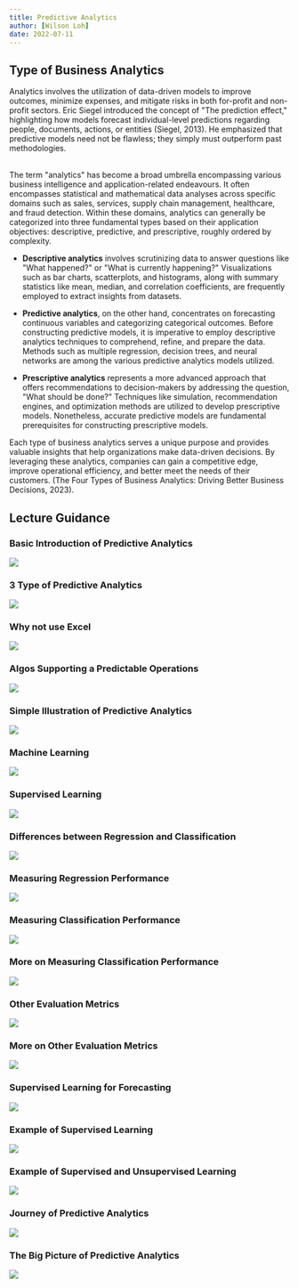 ```yaml
---
title: Predictive Analytics
author: [Wilson Loh]
date: 2022-07-11
---
```


## Type of Business Analytics

Analytics involves the utilization of data-driven models to improve outcomes, minimize expenses, and mitigate risks in both for-profit and non-profit sectors. Eric Siegel introduced the concept of "The prediction effect," highlighting how models forecast individual-level predictions regarding people, documents, actions, or entities (Siegel, 2013). He emphasized that predictive models need not be flawless; they simply must outperform past methodologies.

<br>
The term "analytics" has become a broad umbrella encompassing various business intelligence and application-related endeavours. It often encompasses statistical and mathematical data analyses across specific domains such as sales, services, supply chain management, healthcare, and fraud detection. Within these domains, analytics can generally be categorized into three fundamental types based on their application objectives: descriptive, predictive, and prescriptive, roughly ordered by complexity.

- **Descriptive analytics** involves scrutinizing data to answer questions like "What happened?" or "What is currently happening?" Visualizations such as bar charts, scatterplots, and histograms, along with summary statistics like mean, median, and correlation coefficients, are frequently employed to extract insights from datasets.

- **Predictive analytics**, on the other hand, concentrates on forecasting continuous variables and categorizing categorical outcomes. Before constructing predictive models, it is imperative to employ descriptive analytics techniques to comprehend, refine, and prepare the data. Methods such as multiple regression, decision trees, and neural networks are among the various predictive analytics models utilized.

- **Prescriptive analytics** represents a more advanced approach that offers recommendations to decision-makers by addressing the question, "What should be done?" Techniques like simulation, recommendation engines, and optimization methods are utilized to develop prescriptive models. Nonetheless, accurate predictive models are fundamental prerequisites for constructing prescriptive models.

Each type of business analytics serves a unique purpose and provides valuable insights that help organizations make data-driven decisions. By leveraging these analytics, companies can gain a competitive edge, improve operational efficiency, and better meet the needs of their customers.   (The Four Types of Business Analytics: Driving Better Business Decisions, 2023).

## Lecture Guidance

### Basic Introduction of Predictive Analytics
![](./2024-07-12-23-08-33.png)

### 3 Type of Predictive Analytics
![](./2024-07-12-23-08-44.png)

### Why not use Excel
![](./2024-07-12-23-13-19.png)

### Algos Supporting a Predictable Operations
![](./2024-07-12-23-14-19.png)

### Simple Illustration of Predictive Analytics
![](./2024-07-12-23-16-20.png)

### Machine Learning
![](./2024-07-12-23-16-55.png)

### Supervised Learning
![](./2024-07-12-23-17-24.png)

### Differences between Regression and Classification
![](./2024-07-12-23-18-53.png)

### Measuring Regression Performance
![](./2024-07-12-23-19-42.png)

### Measuring Classification Performance
![](./2024-07-12-23-20-36.png)

### More on Measuring Classification Performance
![](./2024-07-12-23-21-06.png)

### Other Evaluation Metrics
![](./2024-07-12-23-22-12.png)

### More on Other Evaluation Metrics
![](./2024-07-12-23-23-48.png)

### Supervised Learning for Forecasting
![](./2024-07-12-23-24-43.png)

### Example of Supervised Learning
![](./2024-07-12-23-25-42.png)

### Example of Supervised and Unsupervised Learning
![](./2024-07-12-23-28-20.png)

### Journey of Predictive Analytics
![](./2024-07-12-23-26-18.png)

### The Big Picture of Predictive Analytics
![](./2024-07-12-23-27-12.png)